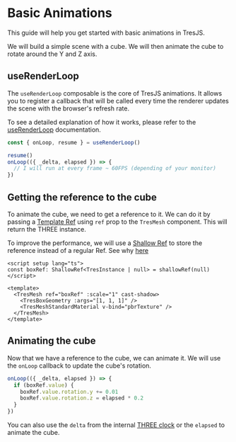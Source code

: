 # Basic Animations

This guide will help you get started with basic animations in TresJS.

We will build a simple scene with a cube. We will then animate the cube to rotate around the Y and Z axis.

<StackBlitzEmbed projectId="tresjs-basic-animations" />

## useRenderLoop

The `useRenderLoop` composable is the core of TresJS animations. It allows you to register a callback that will be called every time the renderer updates the scene with the browser's refresh rate.

To see a detailed explanation of how it works, please refer to the [useRenderLoop](/api/composables#userenderloop) documentation.

```ts
const { onLoop, resume } = useRenderLoop()

resume()
onLoop(({ _delta, elapsed }) => {
  // I will run at every frame ~ 60FPS (depending of your monitor)
})
```

## Getting the reference to the cube

To animate the cube, we need to get a reference to it. We can do it by passing a [Template Ref](https://vuejs.org/guide/essentials/template-refs.html) using `ref` prop to the `TresMesh` component. This will return the THREE instance.

To improve the performance, we will use a [Shallow Ref](https://v3.vuejs.org/guide/reactivity-fundamentals.html#shallow-reactivity) to store the reference instead of a regular Ref. See why [here](../advanced/caveats.md#reactivity)

```vue
<script setup lang="ts">
const boxRef: ShallowRef<TresInstance | null> = shallowRef(null)
</script>

<template>
  <TresMesh ref="boxRef" :scale="1" cast-shadow>
    <TresBoxGeometry :args="[1, 1, 1]" />
    <TresMeshStandardMaterial v-bind="pbrTexture" />
  </TresMesh>
</template>
```

## Animating the cube

Now that we have a reference to the cube, we can animate it. We will use the `onLoop` callback to update the cube's rotation.

```ts
onLoop(({ _delta, elapsed }) => {
  if (boxRef.value) {
    boxRef.value.rotation.y += 0.01
    boxRef.value.rotation.z = elapsed * 0.2
  }
})
```

You can also use the `delta` from the internal [THREE clock](https://threejs.org/docs/?q=clock#api/en/core/Clock) or the `elapsed` to animate the cube.
